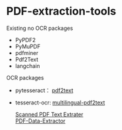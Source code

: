 # PDF-extraction-tools


Existing no OCR packages

- PyPDF2
- PyMuPDF
- pdfminer
- Pdf2Text
- langchain

OCR packages

- pytesseract： [pdf2text](https://github.com/DamNT055/pdf2text)
- tesseract-ocr: [multilingual-pdf2text](https://github.com/shahrukhx01/multilingual-pdf2text)

  [Scanned PDF Text Extrater](https://github.com/arjun-mavonic/scanned-pdf-text-extractor) <br>
  [PDF-Data-Extractor](https://github.com/jonehuan98/PDF-Data-Extractor)
